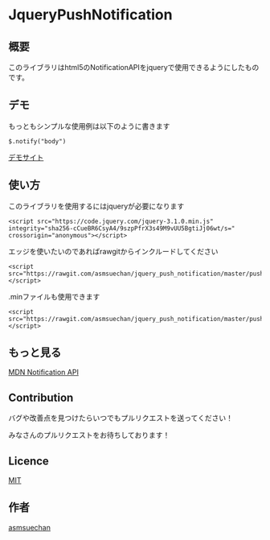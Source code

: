 JqueryPushNotification
====

## 概要
このライブラリはhtml5のNotificationAPIをjqueryで使用できるようにしたものです。

## デモ
もっともシンプルな使用例は以下のように書きます
```
$.notify("body")
```

[デモサイト](https://asmsuechan.github.io/jquery_push_notification/)

## 使い方
このライブラリを使用するにはjqueryが必要になります
```
<script src="https://code.jquery.com/jquery-3.1.0.min.js" integrity="sha256-cCueBR6CsyA4/9szpPfrX3s49M9vUU5BgtiJj06wt/s=" crossorigin="anonymous"></script>
```

エッジを使いたいのであればrawgitからインクルードしてください
```
<script src="https://rawgit.com/asmsuechan/jquery_push_notification/master/push_notification.js"></script>
```

.minファイルも使用できます
```
<script src="https://rawgit.com/asmsuechan/jquery_push_notification/master/push_notification.js"></script>
```

## もっと見る
[MDN Notification API](https://developer.mozilla.org/ja/docs/Web/API/Notifications_API)

## Contribution
バグや改善点を見つけたらいつでもプルリクエストを送ってください！

みなさんのプルリクエストをお待ちしております！

## Licence

[MIT](https://github.com/asmsuechan/jquery_push_notification/blob/master/LICENCE)

## 作者

[asmsuechan](https://github.com/asmsuechan)
